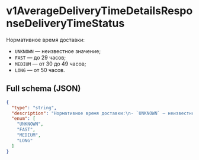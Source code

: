 # v1AverageDeliveryTimeDetailsResponseDeliveryTimeStatus

Нормативное время доставки:
- `UNKNOWN` — неизвестное значение;
- `FAST` — до 29 часов;
- `MEDIUM` — от 30 до 49 часов;
- `LONG` — от 50 часов.


## Full schema (JSON)
```json
{
  "type": "string",
  "description": "Нормативное время доставки:\n- `UNKNOWN` — неизвестное значение;\n- `FAST` — до 29 часов;\n- `MEDIUM` — от 30 до 49 часов;\n- `LONG` — от 50 часов.\n",
  "enum": [
    "UNKNOWN",
    "FAST",
    "MEDIUM",
    "LONG"
  ]
}
```
